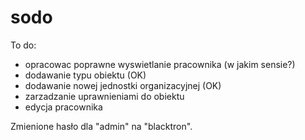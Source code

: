 # sodo

To do: 
* opracowac poprawne wyswietlanie pracownika (w jakim sensie?)
* dodawanie typu obiektu (OK)
* dodawanie nowej jednostki organizacyjnej (OK)
* zarzadzanie uprawnieniami do obiektu
* edycja pracownika

Zmienione hasło dla "admin" na "blacktron".
